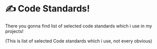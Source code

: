 # ✍️ Code Standards!

There you gonna find list of selected code standards which i use in my projects!

(This is list of selected Code standards which i use, not every obvious)

